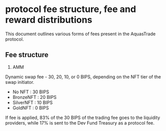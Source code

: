 # protocol fee structure, fee and reward distributions

This document outlines various forms of fees present in the AquasTrade protocol.

## Fee structure

1. AMM

Dynamic swap fee - 30, 20, 10, or 0 BIPS, depending on the NFT tier of the swap initiator.

- No NFT : 30 BIPS
- BronzeNFT : 20 BIPS
- SilverNFT : 10 BIPS
- GoldNFT : 0 BIPS

If fee is applied, 83% of the 30 BIPS of the trading fee goes to the liquidity providers, while 17% is sent to the Dev Fund Treasury as a protocol fee.

